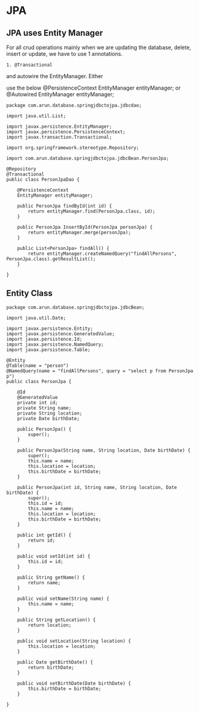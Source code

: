 # JPA 

## JPA uses Entity Manager

For all crud operations mainly when we are updating the database, delete, insert or update, we have to use 1 annotations.

	1. @Transactional
	
and autowire the EntityManager. Either

use the below 
	@PersistenceContext
	EntityManager entityManager;
or
	@Autowired
	EntityManager entityManager;

	package com.arun.database.springjdbctojpa.jdbcdao;
	
	import java.util.List;
	
	import javax.persistence.EntityManager;
	import javax.persistence.PersistenceContext;
	import javax.transaction.Transactional;
	
	import org.springframework.stereotype.Repository;
	
	import com.arun.database.springjdbctojpa.jdbcBean.PersonJpa;
	
	@Repository
	@Transactional
	public class PersonJpaDao {
	
		@PersistenceContext
		EntityManager entityManager;
	
		public PersonJpa findById(int id) {
			return entityManager.find(PersonJpa.class, id);
		}
	
		public PersonJpa InsertById(PersonJpa personJpa) {
			return entityManager.merge(personJpa);
		}
	
		public List<PersonJpa> findAll() {
			return entityManager.createNamedQuery("findAllPersons", PersonJpa.class).getResultList();
		}
	
	}

## Entity Class
	
	package com.arun.database.springjdbctojpa.jdbcBean;

	import java.util.Date;
	
	import javax.persistence.Entity;
	import javax.persistence.GeneratedValue;
	import javax.persistence.Id;
	import javax.persistence.NamedQuery;
	import javax.persistence.Table;
	
	@Entity
	@Table(name = "person")
	@NamedQuery(name = "findAllPersons", query = "select p from PersonJpa p")
	public class PersonJpa {
	
		@Id
		@GeneratedValue
		private int id;
		private String name;
		private String location;
		private Date birthDate;
	
		public PersonJpa() {
			super();
		}
	
		public PersonJpa(String name, String location, Date birthDate) {
			super();
			this.name = name;
			this.location = location;
			this.birthDate = birthDate;
		}
	
		public PersonJpa(int id, String name, String location, Date birthDate) {
			super();
			this.id = id;
			this.name = name;
			this.location = location;
			this.birthDate = birthDate;
		}
	
		public int getId() {
			return id;
		}
	
		public void setId(int id) {
			this.id = id;
		}
	
		public String getName() {
			return name;
		}
	
		public void setName(String name) {
			this.name = name;
		}
	
		public String getLocation() {
			return location;
		}
	
		public void setLocation(String location) {
			this.location = location;
		}
	
		public Date getBirthDate() {
			return birthDate;
		}
	
		public void setBirthDate(Date birthDate) {
			this.birthDate = birthDate;
		}
	
	}
		